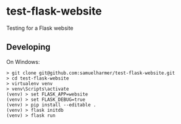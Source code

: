 test-flask-website
==================

Testing for a Flask website

Developing
----------
On Windows:
```
> git clone git@github.com:samuelharmer/test-flask-website.git
> cd test-flask-website
> virtualenv venv
> venv\Scripts\activate
(venv) > set FLASK_APP=website
(venv) > set FLASK_DEBUG=true
(venv) > pip install --editable .
(venv) > flask initdb
(venv) > flask run
```
